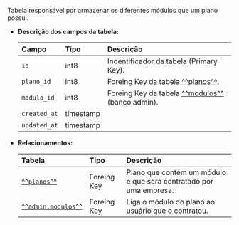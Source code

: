 Tabela responsável por armazenar os diferentes módulos que um plano possui.

- **Descrição dos campos da tabela:**

  | Campo        | Tipo      | Descrição                                                               |
  | :----------- | :-------- | :---------------------------------------------------------------------- |
  | `id`         | int8      | Indentificador da tabela (Primary Key).                                 |
  | `plano_id`   | int8      | Foreing Key da tabela [^^planos^^](#planos).                            |
  | `modulo_id`  | int8      | Foreing Key da tabela [^^modulos^^](db-admin.md#modulos) (banco admin). |
  | `created_at` | timestamp |                                                                         |
  | `updated_at` | timestamp |                                                                         |

- **Relacionamentos:**

  | Tabela                                     | Tipo        | Descrição                                                         |
  | :----------------------------------------- | :---------- | :---------------------------------------------------------------- |
  | [^^`planos`^^](#planos)                    | Foreing Key | Plano que contém um módulo e que será contratado por uma empresa. |
  | [^^`admin.modulos`^^](db-admin.md#modulos) | Foreing Key | Liga o módulo do plano ao usuário que o contratou.                |